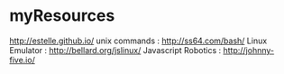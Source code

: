 myResources
===========

http://estelle.github.io/
unix commands : http://ss64.com/bash/
Linux Emulator : http://bellard.org/jslinux/
Javascript Robotics : http://johnny-five.io/
